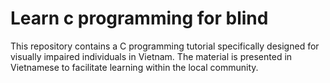 # Learn c programming for blind
 This repository contains a C programming tutorial specifically designed for visually impaired individuals in Vietnam. The material is presented in Vietnamese to facilitate learning within the local community.
